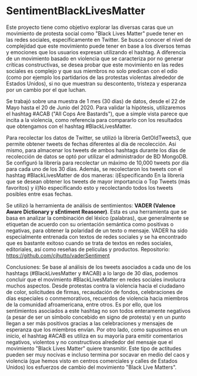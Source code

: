 # SentimentBlackLivesMatter
Este proyecto tiene como objetivo explorar las diversas caras que un movimiento de protesta social como "Black Lives Matter" puede tener en las redes sociales, específicamente en Twitter. Se busca conocer el nivel de complejidad que este movimiento puede tener en base a los diversos temas y emociones que los usuarios expresan utilizando el hashtag. A diferencia de un movimiento basado en violencia que se caracteriza por no generar críticas constructivas, se desea probar que este movimiento en las redes sociales es complejo y que sus miembros no solo predican con el odio (como por ejemplo los partidarios de las protestas violentas alrededor de Estados Unidos), si no que muestran su descontento, tristeza y esperanza por un cambio por el que luchan.

Se trabajó sobre una muestra de 1 mes (30 días) de datos, desde el 22 de Mayo hasta el 20 de Junio del 2020. Para validar la hipótesis, utilizaremos el hashtag #ACAB ("All Cops Are Bastards"), que a simple vista parece que incita a la violencia, como referencia para compararlo con los resultados que obtengamos con el hashtag #BlackLivesMatter.

Para recolectar los datos de Twitter, se utilizó la librería GetOldTweets3, que permite obtener tweets de fechas diferentes al día de recolección. Asi mismo, para almacenar los tweets de ambos hashtags durante los días de recolección de datos se optó por utilizar el administrador de BD MongoDB. Se configuró la librería para recolectar un máximo de 10,000 tweets por día para cada uno de los 30 días. Además, se recolectaron los tweets con el hashtag #BlackLivesMatter de dos maneras: i)Especificando En la librería que se desean obtener los tweets de mayor importancia o Top Tweets (más favoritos) y ii)No especificando esto y recolectando todos los tweets posibles entre esas fechas.

Se utilizó la herramienta de análisis de sentimientos: **VADER (Valence Aware Dictionary y sEntiment Reasoner)**. Esta es una herramienta que se basa en analizar la combinación del léxico (palabras), que generalmente se etiquetan de acuerdo con su orientación semántica como positivas o negativas, para obtener la polaridad de un texto o mensaje. VADER ha sido especialmente entrenada con textos de redes sociales y se ha encontrado que es bastante exitoso cuando se trata de textos en redes sociales, editoriales, así como reseñas de películas y productos.
Repositorio: https://github.com/cjhutto/vaderSentiment

Conclusiones: Se base al análisis de los tweets asociados a cada uno de los hashtags (#BlackLivesMatter y #ACAB) a lo largo de 30 días, podemos concluir que el movimiento #BlackLivesMatter en redes sociales involucra muchos aspectos. Desde protestas contra la violencia hacia el ciudadano de color, solicitudes de firmas, recaudación de fondos, celebraciones de días especiales o conmemorativos, recuerdos de violencia hacia miembros de la comunidad afroamericana, entre otros. Es por ello, que los sentimientos asociados a este hashtag no son todos enteramente negativos (a pesar de ser un símbolo concebido en signo de protesta) y en un punto llegan a ser más positivos gracias a las celebraciones y mensajes de esperanza que los miembros envían.
Por otro lado, como supusimos en un inicio, el hashtag #ACAB es utiliza en su mayoría para emitir comentarios negativos, violentos y no constructivos alrededor del mensaje que el movimiento "Black Lives Matter" quiere transmitir. Este tipo de actitudes pueden ser muy nocivas e incluso termina por socavar en medio del caos y violencia (que hemos visto en centros comerciales y calles de Estados Unidos) los esfuerzos de cambio del movimiento "Black Live Matters". 

